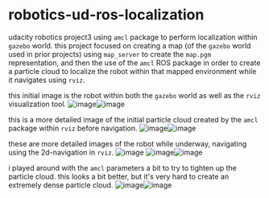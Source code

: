 # robotics-ud-ros-localization
udacity robotics project3 using `amcl` package to perform localization within `gazebo` world.
this project focused on creating a map (of the `gazebo` world used in prior projects) using `map_server` to create the `map.pgm` representation, and then the use of the `amcl` ROS package in order to create a particle cloud to localize the robot within that mapped environment while it navigates using `rviz`. 

this initial image is the robot within both the `gazebo` world as well as the `rviz` visualization tool. 
![image](https://user-images.githubusercontent.com/19736497/200440496-58044ee3-c327-4812-ab72-0f2833b3804f.png)![image](https://user-images.githubusercontent.com/19736497/200444151-8dff8f24-2857-4bef-b140-18f5840728c0.png)


this is a more detailed image of the initial particle cloud created by the `amcl` package within `rviz` before navigation.
![image](https://user-images.githubusercontent.com/19736497/200440641-b975da29-5d02-4a62-b938-b01bafb06a2e.png)![image](https://user-images.githubusercontent.com/19736497/200444410-5b1cc6e3-6d4f-4b20-bc01-7c281f25ac2f.png)


these are more detailed images of the robot while underway, navigating using the 2d-navigation in `rviz`. 
 ![image](https://user-images.githubusercontent.com/19736497/200443174-227708b0-f0c9-4256-87fd-9ba8f58a8002.png)
![image](https://user-images.githubusercontent.com/19736497/200443367-f97f6525-8a67-4d49-a455-6d98410c0653.png)![image](https://user-images.githubusercontent.com/19736497/200444505-2a941b73-a11f-4c3e-97e8-ae91f4e11404.png)


i played around with the `amcl` parameters a bit to try to tighten up the particle cloud. this looks a bit better, but it's very hard to create an extremely dense particle cloud. 
![image](https://user-images.githubusercontent.com/19736497/200446732-b9840670-39be-4f5c-bd76-deba700ab429.png)![image](https://user-images.githubusercontent.com/19736497/200446879-fce822eb-b34f-4554-bc8d-0279a9e561f2.png)


